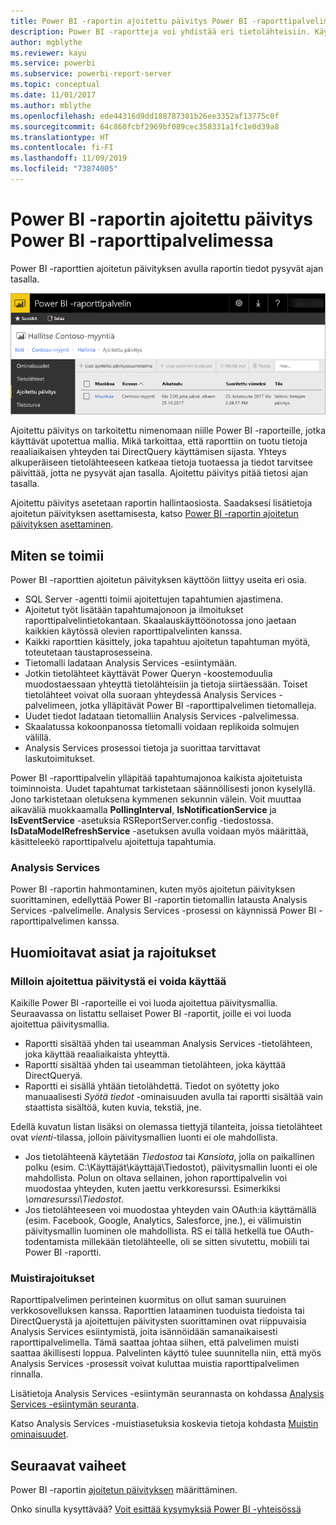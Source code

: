 ```yaml
---
title: Power BI -raportin ajoitettu päivitys Power BI -raporttipalvelimessa
description: Power BI -raportteja voi yhdistää eri tietolähteisiin. Käytettävissä on eri tietolähteitä riippuen siitä, miten tietoja käytetään.
author: mgblythe
ms.reviewer: kayu
ms.service: powerbi
ms.subservice: powerbi-report-server
ms.topic: conceptual
ms.date: 11/01/2017
ms.author: mblythe
ms.openlocfilehash: ede44316d9dd188787381b26ee3352af13775c0f
ms.sourcegitcommit: 64c860fcbf2969bf089cec358331a1fc1e0d39a8
ms.translationtype: HT
ms.contentlocale: fi-FI
ms.lasthandoff: 11/09/2019
ms.locfileid: "73874005"
---
```

# <a name="power-bi-report-scheduled-refresh-in-power-bi-report-server"></a>Power BI -raportin ajoitettu päivitys Power BI -raporttipalvelimessa
Power BI -raporttien ajoitetun päivityksen avulla raportin tiedot pysyvät ajan tasalla.

![Ajoitettu päivitys Power BI -raporttipalvelimessa](media/scheduled-refresh/scheduled-refresh-success.png)

Ajoitettu päivitys on tarkoitettu nimenomaan niille Power BI -raporteille, jotka käyttävät upotettua mallia. Mikä tarkoittaa, että raporttiin on tuotu tietoja reaaliaikaisen yhteyden tai DirectQuery käyttämisen sijasta. Yhteys alkuperäiseen tietolähteeseen katkeaa tietoja tuotaessa ja tiedot tarvitsee päivittää, jotta ne pysyvät ajan tasalla. Ajoitettu päivitys pitää tietosi ajan tasalla.

Ajoitettu päivitys asetetaan raportin hallintaosiosta. Saadaksesi lisätietoja ajoitetun päivityksen asettamisesta, katso [Power BI -raportin ajoitetun päivityksen asettaminen](configure-scheduled-refresh.md).

## <a name="how-this-works"></a>Miten se toimii
Power BI -raporttien ajoitetun päivityksen käyttöön liittyy useita eri osia.

* SQL Server -agentti toimii ajoitettujen tapahtumien ajastimena.
* Ajoitetut työt lisätään tapahtumajonoon ja ilmoitukset raporttipalvelintietokantaan. Skaalauskäyttöönotossa jono jaetaan kaikkien käytössä olevien raporttipalvelinten kanssa.
* Kaikki raporttien käsittely, joka tapahtuu ajoitetun tapahtuman myötä, toteutetaan taustaprosesseina.
* Tietomalli ladataan Analysis Services -esiintymään.
* Jotkin tietolähteet käyttävät Power Queryn -koostemoduulia muodostaessaan yhteyttä tietolähteisiin ja tietoja siirtäessään. Toiset tietolähteet voivat olla suoraan yhteydessä Analysis Services -palvelimeen, jotka ylläpitävät Power BI -raporttipalvelimen tietomalleja.
* Uudet tiedot ladataan tietomalliin Analysis Services -palvelimessa.
* Skaalatussa kokoonpanossa tietomalli voidaan replikoida solmujen välillä.
* Analysis Services prosessoi tietoja ja suorittaa tarvittavat laskutoimitukset.

Power BI -raporttipalvelin ylläpitää tapahtumajonoa kaikista ajoitetuista toiminnoista. Uudet tapahtumat tarkistetaan säännöllisesti jonon kyselyllä. Jono tarkistetaan oletuksena kymmenen sekunnin välein. Voit muuttaa aikaväliä muokkaamalla **PollingInterval**, **IsNotificationService** ja **IsEventService** -asetuksia RSReportServer.config -tiedostossa. **IsDataModelRefreshService** -asetuksen avulla voidaan myös määrittää, käsitteleekö raporttipalvelu ajoitettuja tapahtumia.

### <a name="analysis-services"></a>Analysis Services
Power BI -raportin hahmontaminen, kuten myös ajoitetun päivityksen suorittaminen, edellyttää Power BI -raportin tietomallin latausta Analysis Services -palvelimelle. Analysis Services -prosessi on käynnissä Power BI -raporttipalvelimen kanssa.

## <a name="considerations-and-limitations"></a>Huomioitavat asiat ja rajoitukset
### <a name="when-scheduled-refresh-cant-be-used"></a>Milloin ajoitettua päivitystä ei voida käyttää
Kaikille Power BI -raporteille ei voi luoda ajoitettua päivitysmallia. Seuraavassa on listattu sellaiset Power BI -raportit, joille ei voi luoda ajoitettua päivitysmallia.

* Raportti sisältää yhden tai useamman Analysis Services -tietolähteen, joka käyttää reaaliaikaista yhteyttä.
* Raportti sisältää yhden tai useamman tietolähteen, joka käyttää DirectQueryä.
* Raportti ei sisällä yhtään tietolähdettä. Tiedot on syötetty joko manuaalisesti *Syötä tiedot* -ominaisuuden avulla tai raportti sisältää vain staattista sisältöä, kuten kuvia, tekstiä, jne.

Edellä kuvatun listan lisäksi on olemassa tiettyjä tilanteita, joissa tietolähteet ovat *vienti*-tilassa, jolloin päivitysmallien luonti ei ole mahdollista.

* Jos tietolähteenä käytetään *Tiedostoa* tai *Kansiota*, jolla on paikallinen polku (esim. C:\Käyttäjät\käyttäjä\Tiedostot), päivitysmallin luonti ei ole mahdollista. Polun on oltava sellainen, johon raporttipalvelin voi muodostaa yhteyden, kuten jaettu verkkoresurssi. Esimerkiksi *\\omaresurssi\Tiedostot*.
* Jos tietolähteeseen voi muodostaa yhteyden vain OAuth:ia käyttämällä (esim. Facebook, Google, Analytics, Salesforce, jne.), ei välimuistin päivitysmallin luominen ole mahdollista. RS ei tällä hetkellä tue OAuth-todentamista millekään tietolähteelle, oli se sitten sivutettu, mobiili tai Power BI -raportti.

### <a name="memory-limits"></a>Muistirajoitukset
Raporttipalvelimen perinteinen kuormitus on ollut saman suuruinen verkkosovelluksen kanssa. Raporttien lataaminen tuoduista tiedoista tai DirectQuerystä ja ajoitettujen päivitysten suorittaminen ovat riippuvaisia Analysis Services esiintymistä, joita isännöidään samanaikaisesti raporttipalvelimella. Tämä saattaa johtaa siihen, että palvelimen muisti saattaa äkillisesti loppua. Palvelinten käyttö tulee suunnitella niin, että myös Analysis Services -prosessit voivat kuluttaa muistia raporttipalvelimen rinnalla.

Lisätietoja Analysis Services -esiintymän seurannasta on kohdassa [Analysis Services -esiintymän seuranta](https://docs.microsoft.com/sql/analysis-services/instances/monitor-an-analysis-services-instance).

Katso Analysis Services -muistiasetuksia koskevia tietoja kohdasta [Muistin ominaisuudet](https://docs.microsoft.com/sql/analysis-services/server-properties/memory-properties).

## <a name="next-steps"></a>Seuraavat vaiheet
Power BI -raportin [ajoitetun päivityksen](configure-scheduled-refresh.md) määrittäminen.

Onko sinulla kysyttävää? [Voit esittää kysymyksiä Power BI -yhteisössä](https://community.powerbi.com/)

